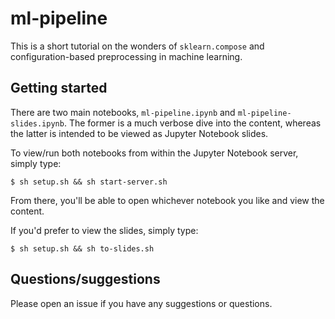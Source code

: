 # ml-pipeline

This is a short tutorial on the wonders of `sklearn.compose` and configuration-based preprocessing in machine learning.

## Getting started

There are two main notebooks, `ml-pipeline.ipynb` and `ml-pipeline-slides.ipynb`. The former is a much verbose dive into the content, whereas the latter is intended to be viewed as Jupyter Notebook slides.

To view/run both notebooks from within the Jupyter Notebook server, simply type:

```shell
$ sh setup.sh && sh start-server.sh
```

From there, you'll be able to open whichever notebook you like and view the content.

If you'd prefer to view the slides, simply type:

```shell
$ sh setup.sh && sh to-slides.sh
```

## Questions/suggestions

Please open an issue if you have any suggestions or questions.